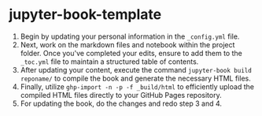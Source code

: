 # jupyter-book-template

1. Begin by updating your personal information in the `_config.yml` file.
2. Next, work on the markdown files and notebook within the project folder. Once you've completed your edits, ensure to add them to the `_toc.yml` file to maintain a structured table of contents.
3. After updating your content, execute the command `jupyter-book build reponame/` to compile the book and generate the necessary HTML files.
4. Finally, utilize `ghp-import -n -p -f _build/html` to efficiently upload the compiled HTML files directly to your GitHub Pages repository.
5. For updating the book, do the changes and redo step 3 and 4.

